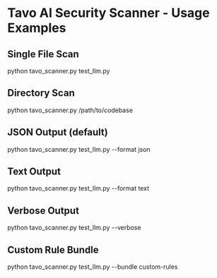 # Tavo AI Security Scanner - Usage Examples

## Single File Scan
python tavo_scanner.py test_llm.py

## Directory Scan  
python tavo_scanner.py /path/to/codebase

## JSON Output (default)
python tavo_scanner.py test_llm.py --format json

## Text Output
python tavo_scanner.py test_llm.py --format text

## Verbose Output
python tavo_scanner.py test_llm.py --verbose

## Custom Rule Bundle
python tavo_scanner.py test_llm.py --bundle custom-rules
